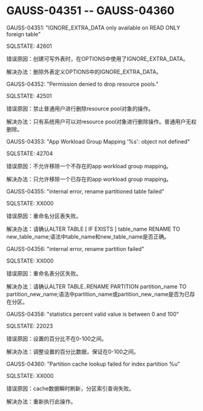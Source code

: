 # GAUSS-04351 -- GAUSS-04360<a name="ZH-CN_TOPIC_0302073031"></a>

GAUSS-04351: "IGNORE\_EXTRA\_DATA only available on READ ONLY foreign table"

SQLSTATE: 42601

错误原因：创建可写外表时，在OPTIONS中使用了IGNORE\_EXTRA\_DATA。

解决办法：删除外表定义OPTIONS中的IGNORE\_EXTRA\_DATA。

GAUSS-04352: "Permission denied to drop resource pools."

SQLSTATE: 42501

错误原因：禁止普通用户进行删除resource pool对象的操作。

解决办法：只有系统用户可以对resource pool对象进行删除操作。普通用户无权删除。

GAUSS-04353: "App Workload Group Mapping '%s': object not defined"

SQLSTATE: 42704

错误原因：不允许移除一个不存在的app workload group mapping。

解决办法：只允许移除一个已存在的app workload group mapping。

GAUSS-04355: "internal error, rename partitioned table failed"

SQLSTATE: XX000

错误原因：重命名分区表失败。

解决办法：请确认ALTER TABLE \[ IF EXISTS \] table\_name RENAME TO new\_table\_name;语法中table\_name和new\_table\_name是否正确。

GAUSS-04356: "internal error, rename partition failed"

SQLSTATE: XX000

错误原因：重命名表分区失败。

解决办法：请确认ALTER TABLE..RENAME PARTITION partition\_name TO partition\_new\_name;语法中partition\_name或partition\_new\_name是否为已存在分区。

GAUSS-04358: "statistics percent valid value is between 0 and 100"

SQLSTATE: 22023

错误原因：设置的百分比不在0-100之间。

解决办法：调整设置的百分比数据，保证在0-100之间。

GAUSS-04360: "Partition cache lookup failed for index partition %u"

SQLSTATE: XX000

错误原因：cache数据瞬时刷新，分区索引查询失败。

解决办法：重新执行此操作。
